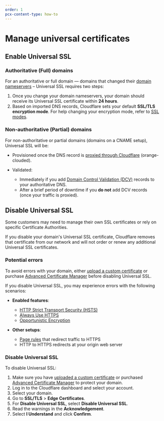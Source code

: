 ```yaml
---
order: 1
pcx-content-type: how-to
---
```


# Manage universal certificates

## Enable Universal SSL

### Authoritative (Full) domains

For an authoritative or full domain — domains that changed their [domain nameservers](https://support.cloudflare.com/hc/articles/205195708) – Universal SSL requires two steps:

1. Once you change your domain nameservers, your domain should receive its Universal SSL certificate within **24 hours**.
1. Based on imported DNS records, Cloudflare sets your default **SSL/TLS encryption mode**. For help changing your encryption mode, refer to [SSL modes](/origin-configuration/ssl-modes).

### Non-authoritative (Partial) domains

For non-authoritative or partial domains (domains on a CNAME setup), Universal SSL will be:

- Provisioned once the DNS record is [proxied through Cloudflare](https://support.cloudflare.com/hc/articles/360020348832#h_836723523521544131668686) (orange-clouded).
- Validated:

    - Immediately if you add [Domain Control Validation (DCV)](../changing-dcv-method) records to your authoritative DNS.
    - After a brief period of downtime if you **do not** add DCV records (once your traffic is proxied).

## Disable Universal SSL

Some customers may need to manage their own SSL certificates or rely on specific Certificate Authorities.

If you disable your domain's Universal SSL certificate, Cloudflare removes that certificate from our network and will not order or renew any additional Universal SSL certificates.

### Potential errors

To avoid errors with your domain, either [upload a custom certificate](../../custom-certificates) or purchase [Advanced Certificate Manager](../../advanced-certificate-manager) before disabling Universal SSL.

If you disable Universal SSL, you may experience errors with the following scenarios:

- **Enabled features**:

    - [HTTP Strict Transport Security (HSTS)](../../http-strict-transport-security)
    - [Always Use HTTPS](/edge-certificates/additional-options/always-use-https)
    - [Opportunistic Encryption](/edge-certificates/additional-options/opportunistic-encryption)

- **Other setups**:

    - [Page rules](https://support.cloudflare.com/hc/articles/218411427) that redirect traffic to HTTPS
    - HTTP to HTTPS redirects at your origin web server

### Disable Universal SSL

To disable Universal SSL:

1. Make sure you have [uploaded a custom certificate](../../custom-certificates) or purchased [Advanced Certificate Manager](../../advanced-certificate-manager) to protect your domain.
1. Log in to the Cloudflare dashboard and select your account.
1. Select your domain.
1. Go to **SSL/TLS** > **Edge Certificates**.
1. For **Disable Universal SSL**, select **Disable Universal SSL**.
1. Read the warnings in the **Acknowledgement**.
1. Select **I Understand** and click **Confirm**.